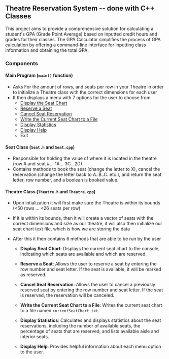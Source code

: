 ## Theatre Reservation System  -- done with C++ Classes

This project aims to provide a comprehensive solution for calculating a student's GPA (Grade Point Average) based on inputted credit hours and grades for their classes. The GPA Calculator simplifies the process of GPA calculation by offering a command-line interface for inputting class information and obtaining the total GPA.

### Components

#### Main Program (`main()` function)

- Asks For the amount of rows, and seats per row in your Theatre in order to initialize a Theatre class with the correct dimensions for each user
- It then displays a menu with 7 options for the user to choose from
    - [Display the Seat Chart](#seat_chart)
    - [Reserve a Seat](#seat_reserve)
    - [Cancel Seat Reservation](#seat_cancel)
    - [Write the Current Seat Chart to a File](#write_seat)
    - [Display Statistics](#display_stats)
    - [Display Help](#seat_help)
    - Exit
 
#### Seat Class (`Seat.h` and `Seat.cpp`)

- Responsible for holding the value of where it is located in the theatre (row # and seat #... 1A... 3C...2D)
- Contains methods to book the seat (change the letter to X), cancel the reservation (change the letter back to A..B..C..etc.), and return the seat letter, row number, and a boolean is booked value.

#### Theatre Class (`Theatre.h` and `Theatre.cpp`)

- Upon intialization it will first make sure the Theatre is within its bounds (<50 rows ... <26 seats per row)
- If it is within its bounds, then it will create a vector of seats with the correct dimensions and size as our theatre, it will also then initialize our seat chart text file, which is how we are storing the data
- After this it then contains 6 methods that are able to be run by the user

  * <a name="seat_chart"></a>**Display Seat Chart**: Displays the current seat chart to the console, indicating which seats are available and which are reserved.
   
  * <a name="seat_reserve"></a>**Reserve a Seat**: Allows the user to reserve a seat by entering the row number and seat letter. If the seat is available, it will be marked as reserved.

  * <a name="seat_cancel"></a>**Cancel Seat Reservation**: Allows the user to cancel a previously reserved seat by entering the row number and seat letter. If the seat is reserved, the reservation will be canceled.

  * <a name="write_seat"></a>**Write the Current Seat Chart to a File**: Writes the current seat chart to a file named `currentSeatChart.txt`.

  * <a name="display_stats"></a>**Display Statistics**: Calculates and displays statistics about the seat reservations, including the number of available seats, the percentage of seats that are reserved, and lists available aisle and interior seats.

  * <a name="seat_help"></a>**Display Help**: Provides helpful information about each menu option to the user.
